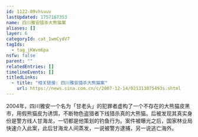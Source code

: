 ```yaml
---
id: 1122-89vhsuuv
lastUpdated: 1757167353
name: 四川雅安猎杀大熊猫案
aliases: []
layer: 6
categoryId: cat_1wmCydV7
tagIds:
  - tag_jKWvm6pa
nsfw: false
parent: ""
relatedEntries: []
timelineEvents: []
titledLinks:
  - title: "相关链接: 四川雅安猎杀大熊猫案"
    url: https://news.sina.com.cn/c/2007-12-14/021313075493s.shtml
---
```


2004年，四川雅安一个名为「甘老头」的犯罪者虚构了一个不存在的大熊猫皮黑市，用假熊猫皮为诱饵，不断物色盗猎者下线猎杀真的大熊猫。后被发现其真实身份是警方线人甘海龙，一切都是他策划的钓鱼行为。案件被曝光之后，国家林业局快速介入此案，此后甘海龙人间蒸发，一说被警方逮捕，另一说逃亡海外。